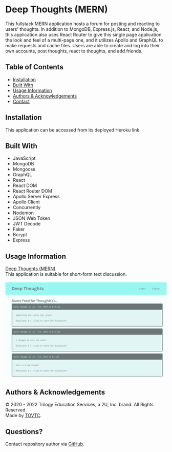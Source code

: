 
  # Deep Thoughts (MERN)
  
  This fullstack MERN application hosts a forum for posting and reacting to users' thoughts. In addition to MongoDB, Express.js, React, and Node.js, this application also uses React Router to give this single page application the look and feel of a multi-page one, and it utilizes Apollo and GraphQL to make requests and cache files. Users are able to create and log into their own accounts, post thoughts, react to thoughts, and add friends.
  
  ## Table of Contents
  
  * [Installation](#installation)
  * [Built With](#built)
  * [Usage Information](#usage)
  * [Authors & Acknowledgements](#credits)
  * [Contact](#questions)

  ## Installation <a name="installation"></a>
  This application can be accessed from its deployed Heroku link.

  ## Built With<a name="built"></a>
  * JavaScript
  * MongoDB
  * Mongoose
  * GraphQL
  * React
  * React DOM
  * React Router DOM
  * Apollo Server Express
  * Apollo Client
  * Concurrently
  * Nodemon
  * JSON Web Token
  * JWT Decode
  * Faker
  * Bcrypt
  * Express
  
  ## Usage Information<a name="usage"></a>
  [Deep Thoughts (MERN)](https://shrouded-sea-61984.herokuapp.com/)</br>
  This application is suitable for short-form text discussion.</br>
  </br>![Deep Thoughts (MERN)](./deep-thoughts.png "Deep Thoughts (MERN)")</br>
  
  ## Authors & Acknowledgements<a name="credits"></a>
  
  © 2020 - 2022 Trilogy Education Services, a 2U, Inc. brand. All Rights Reserved.</br>
  Made by [TOVTC](https://github.com/TOVTC).
  
  ## Questions?<a name="questions"></a>
  Contact repository author via [GitHub](https://github.com/TOVTC).</br>
    